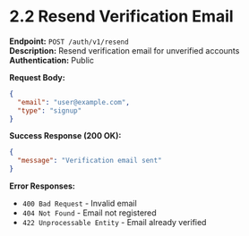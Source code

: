 # 2.2 Resend Verification Email

**Endpoint:** `POST /auth/v1/resend`  
**Description:** Resend verification email for unverified accounts  
**Authentication:** Public

**Request Body:**

```json
{
  "email": "user@example.com",
  "type": "signup"
}
```

**Success Response (200 OK):**

```json
{
  "message": "Verification email sent"
}
```

**Error Responses:**

- `400 Bad Request` - Invalid email
- `404 Not Found` - Email not registered
- `422 Unprocessable Entity` - Email already verified
